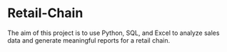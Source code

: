 # Retail-Chain
The aim of this project is to use Python, SQL, and Excel to analyze sales data and generate meaningful reports for a retail chain.
